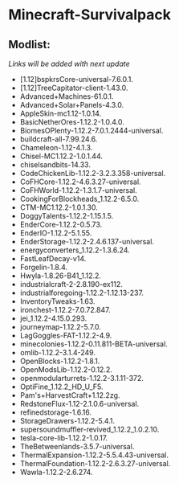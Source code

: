 # Minecraft-Survivalpack
 
## Modlist: 

*Links will be added with next update*

* [1.12]bspkrsCore-universal-7.6.0.1. 
* [1.12]TreeCapitator-client-1.43.0. 
* Advanced+Machines-61.0.1. 
* Advanced+Solar+Panels-4.3.0. 
* AppleSkin-mc1.12-1.0.14. 
* BasicNetherOres-1.12.2-1.0.4.0. 
* BiomesOPlenty-1.12.2-7.0.1.2444-universal. 
* buildcraft-all-7.99.24.6. 
* Chameleon-1.12-4.1.3. 
* Chisel-MC1.12.2-1.0.1.44. 
* chiselsandbits-14.33. 
* CodeChickenLib-1.12.2-3.2.3.358-universal. 
* CoFHCore-1.12.2-4.6.3.27-universal. 
* CoFHWorld-1.12.2-1.3.1.7-universal. 
* CookingForBlockheads_1.12.2-6.5.0. 
* CTM-MC1.12.2-1.0.1.30. 
* DoggyTalents-1.12.2-1.15.1.5. 
* EnderCore-1.12.2-0.5.73. 
* EnderIO-1.12.2-5.1.55. 
* EnderStorage-1.12.2-2.4.6.137-universal. 
* energyconverters_1.12.2-1.3.6.24. 
* FastLeafDecay-v14. 
* Forgelin-1.8.4. 
* Hwyla-1.8.26-B41_1.12.2. 
* industrialcraft-2-2.8.190-ex112. 
* industrialforegoing-1.12.2-1.12.13-237. 
* InventoryTweaks-1.63. 
* ironchest-1.12.2-7.0.72.847. 
* jei_1.12.2-4.15.0.293. 
* journeymap-1.12.2-5.7.0. 
* LagGoggles-FAT-1.12.2-4.9. 
* minecolonies-1.12.2-0.11.811-BETA-universal. 
* omlib-1.12.2-3.1.4-249. 
* OpenBlocks-1.12.2-1.8.1. 
* OpenModsLib-1.12.2-0.12.2. 
* openmodularturrets-1.12.2-3.1.11-372. 
* OptiFine_1.12.2_HD_U_F5. 
* Pam's+HarvestCraft+1.12.2zg. 
* RedstoneFlux-1.12-2.1.0.6-universal. 
* refinedstorage-1.6.16. 
* StorageDrawers-1.12.2-5.4.1. 
* supersoundmuffler-revived_1.12.2_1.0.2.10. 
* tesla-core-lib-1.12.2-1.0.17. 
* TheBetweenlands-3.5.7-universal. 
* ThermalExpansion-1.12.2-5.5.4.43-universal. 
* ThermalFoundation-1.12.2-2.6.3.27-universal. 
* Wawla-1.12.2-2.6.274. 
